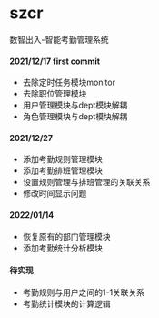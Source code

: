 # szcr
数智出入-智能考勤管理系统
#### 2021/12/17 first commit
- 去除定时任务模块monitor
- 去除职位管理模块
- 用户管理模块与dept模块解耦
- 角色管理模块与dept模块解耦

#### 2021/12/27 
- 添加考勤规则管理模块
- 添加考勤排班管理模块
- 设置规则管理与排班管理的关联关系
- 修改时间显示问题

#### 2022/01/14
- 恢复原有的部门管理模块
- 添加考勤统计分析模块

#### 待实现
- 考勤规则与用户之间的1-1关联关系
- 考勤统计模块的计算逻辑
